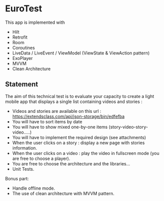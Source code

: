 EuroTest
==

This app is implemented with
- Hilt
- Retrofit
- Room
- Coroutines
- LiveData / LiveEvent / ViewModel (ViewState & ViewAction pattern)
- ExoPlayer
- MVVM
- Clean Architecture

Statement
--
The aim of this technical test is to evaluate your capacity to create a light mobile app that displays a single list containing videos and stories :
- Videos and stories are available on this url : https://extendsclass.com/api/json-storage/bin/edfefba
- You will have to sort items by date
- You will have to show mixed one-by-one items (story-video-story-video.....)
- You will have to implement the required design (see attachments)
- When the user clicks on a story : display a new page with stories information.
- When the user clicks on a video : play the video in fullscreen mode (you are free to choose a player).
- You are free to choose the architecture and the libraries...
- Unit Tests.

Bonus part:
- Handle offline mode.
- The use of clean architecture with MVVM pattern.


